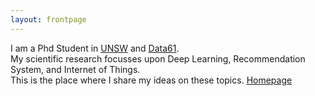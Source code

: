 ```yaml
---
layout: frontpage
---
```


I am a Phd Student in [UNSW](https://www.unsw.edu.au/) and [Data61](https://www.data61.csiro.au/).<br/>
My scientific research focusses upon Deep Learning, Recommendation System, and Internet of Things. <br/>
This is the place where I share my ideas on these topics. [Homepage](http://www.cse.unsw.edu.au/~z5122282/)
